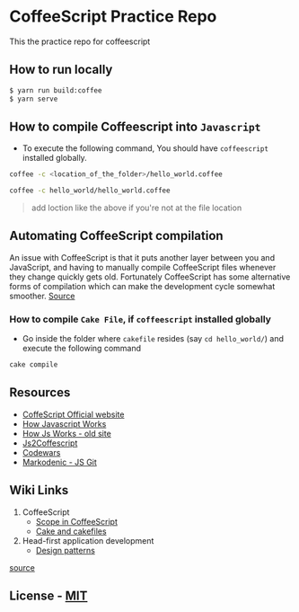 # CoffeeScript Practice Repo

This the practice repo for coffeescript

## How to run locally

```bash
$ yarn run build:coffee
$ yarn serve
```

## How to compile Coffeescript into `Javascript`

- To execute the following command, You should have `coffeescript` installed globally.

```bash
coffee -c <location_of_the_folder>/hello_world.coffee
```

```bash
coffee -c hello_world/hello_world.coffee 
```
> add loction like the above if you're not at the file location

## Automating CoffeeScript compilation

An issue with CoffeeScript is that it puts another layer between you and JavaScript, and having to manually compile CoffeeScript files whenever they change quickly gets old. Fortunately CoffeeScript has some alternative forms of compilation which can make the development cycle somewhat smoother.
[Source](https://arcturo.github.io/library/coffeescript/05_compiling.html#:~:text=You%20can%20define%20tasks%20using,and%20options%2C%20just%20type%20cake%20. "The Little Book on CoffeeScript")

### How to compile `Cake File`, if `coffeescript` installed globally

- Go inside the folder where `cakefile` resides (say `cd hello_world/`) and execute the following command

```bash
cake compile
```

## Resources
* [CoffeScript Official website](https://coffeescript.org/ "CoffeScript Official website")
* [How Javascript Works](http://crockford.com/javascript/ "crockford")
* [How Js Works - old site](http://javascript.crockford.com/)
* [Js2Coffescript](http://js2.coffee/ "Js2Coffescript")
* [Codewars](https://www.codewars.com/ "Codewars")
* [Markodenic - JS Git](https://markodenic.com/category/javascript/ "Markodenic")

## Wiki Links
1. CoffeeScript
    - [Scope in CoffeeScript](https://github.com/actionanand/coffeescript-practice/wiki/Scope-in-CoffeeScript)
    - [Cake and cakefiles](https://github.com/actionanand/coffeescript-practice/wiki/Cake-and-cakefiles)
2. Head-first application development
    - [Design patterns](https://github.com/actionanand/coffeescript-practice/wiki/Design-Patterns)

[source](https://github.com/DBozhinovski/coffeescript-course "Github - Darko Bozhinovski")

## License - [MIT](http://opensource.org/licenses/MIT)

